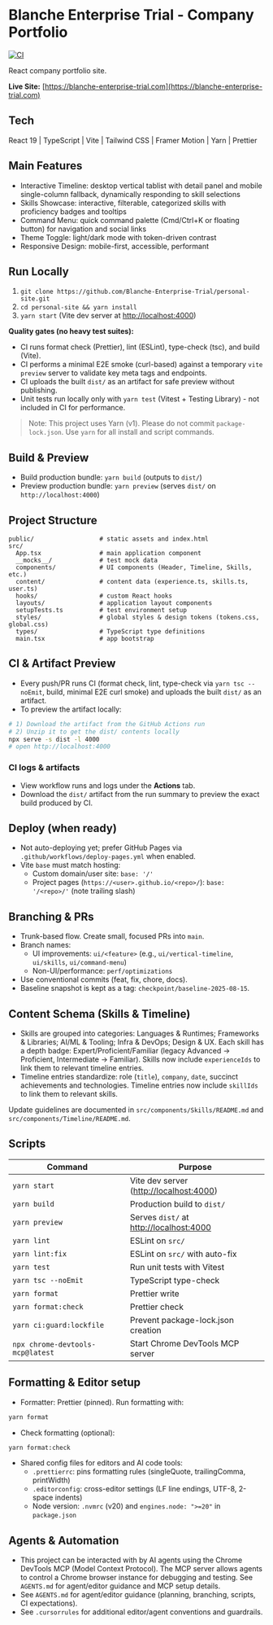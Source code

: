 # Blanche Enterprise Trial - Company Portfolio

[![CI](https://github.com/Blanche-Enterprise-Trial/personal-site/actions/workflows/ci.yml/badge.svg)](https://github.com/Blanche-Enterprise-Trial/personal-site/actions/workflows/ci.yml)

React company portfolio site.

**Live Site:** [https://blanche-enterprise-trial.com](https://blanche-enterprise-trial.com)

## Tech

React 19 | TypeScript | Vite | Tailwind CSS | Framer Motion | Yarn | Prettier

## Main Features

- Interactive Timeline: desktop vertical tablist with detail panel and mobile single-column fallback, dynamically responding to skill selections
- Skills Showcase: interactive, filterable, categorized skills with proficiency badges and tooltips
- Command Menu: quick command palette (Cmd/Ctrl+K or floating button) for navigation and social links
- Theme Toggle: light/dark mode with token-driven contrast
- Responsive Design: mobile-first, accessible, performant

## Run Locally

1. `git clone https://github.com/Blanche-Enterprise-Trial/personal-site.git`
1. `cd personal-site && yarn install`
1. `yarn start` (Vite dev server at <http://localhost:4000>)

**Quality gates (no heavy test suites):**

- CI runs format check (Prettier), lint (ESLint), type-check (tsc), and build (Vite).
- CI performs a minimal E2E smoke (curl-based) against a temporary `vite preview` server to validate key meta tags and endpoints.
- CI uploads the built `dist/` as an artifact for safe preview without publishing.
- Unit tests run locally only with `yarn test` (Vitest + Testing Library) - not included in CI for performance.

> Note: This project uses Yarn (v1). Please do not commit `package-lock.json`. Use `yarn` for all install and script commands.

## Build & Preview

- Build production bundle: `yarn build` (outputs to `dist/`)
- Preview production bundle: `yarn preview` (serves `dist/` on `http://localhost:4000`)

## Project Structure

```text
public/                  # static assets and index.html
src/
  App.tsx                # main application component
  __mocks__/             # test mock data
  components/            # UI components (Header, Timeline, Skills, etc.)
  content/               # content data (experience.ts, skills.ts, user.ts)
  hooks/                 # custom React hooks
  layouts/               # application layout components
  setupTests.ts          # test environment setup
  styles/                # global styles & design tokens (tokens.css, global.css)
  types/                 # TypeScript type definitions
  main.tsx               # app bootstrap
```

## CI & Artifact Preview

- Every push/PR runs CI (format check, lint, type-check via `yarn tsc --noEmit`, build, minimal E2E curl smoke) and uploads the built `dist/` as an artifact.
- To preview the artifact locally:

```bash
# 1) Download the artifact from the GitHub Actions run
# 2) Unzip it to get the dist/ contents locally
npx serve -s dist -l 4000
# open http://localhost:4000
```

### CI logs & artifacts

- View workflow runs and logs under the **Actions** tab.
- Download the `dist/` artifact from the run summary to preview the exact build produced by CI.

## Deploy (when ready)

- Not auto-deploying yet; prefer GitHub Pages via `.github/workflows/deploy-pages.yml` when enabled.
- Vite `base` must match hosting:
  - Custom domain/user site: `base: '/'`
  - Project pages (`https://<user>.github.io/<repo>/`): `base: '/<repo>/'` (note trailing slash)

## Branching & PRs

- Trunk-based flow. Create small, focused PRs into `main`.
- Branch names:
  - UI improvements: `ui/<feature>` (e.g., `ui/vertical-timeline`, `ui/skills`, `ui/command-menu`)
  - Non-UI/performance: `perf/optimizations`
- Use conventional commits (feat, fix, chore, docs).
- Baseline snapshot is kept as a tag: `checkpoint/baseline-2025-08-15`.

## Content Schema (Skills & Timeline)

- Skills are grouped into categories: Languages & Runtimes; Frameworks & Libraries; AI/ML & Tooling; Infra & DevOps; Design & UX. Each skill has a depth badge: Expert/Proficient/Familiar (legacy Advanced -> Proficient, Intermediate -> Familiar). Skills now include `experienceIds` to link them to relevant timeline entries.
- Timeline entries standardize: role (`title`), `company`, `date`, succinct achievements and technologies. Timeline entries now include `skillIds` to link them to relevant skills.

Update guidelines are documented in `src/components/Skills/README.md` and `src/components/Timeline/README.md`.

## Scripts

| Command                          | Purpose                                   |
| -------------------------------- | ----------------------------------------- |
| `yarn start`                     | Vite dev server (<http://localhost:4000>) |
| `yarn build`                     | Production build to `dist/`               |
| `yarn preview`                   | Serves `dist/` at <http://localhost:4000> |
| `yarn lint`                      | ESLint on `src/`                          |
| `yarn lint:fix`                  | ESLint on `src/` with auto-fix            |
| `yarn test`                      | Run unit tests with Vitest                |
| `yarn tsc --noEmit`              | TypeScript type-check                     |
| `yarn format`                    | Prettier write                            |
| `yarn format:check`              | Prettier check                            |
| `yarn ci:guard:lockfile`         | Prevent package-lock.json creation        |
| `npx chrome-devtools-mcp@latest` | Start Chrome DevTools MCP server          |

## Formatting & Editor setup

- Formatter: Prettier (pinned). Run formatting with:

```bash
yarn format
```

- Check formatting (optional):

```bash
yarn format:check
```

- Shared config files for editors and AI code tools:
  - `.prettierrc`: pins formatting rules (singleQuote, trailingComma, printWidth)
  - `.editorconfig`: cross-editor settings (LF line endings, UTF-8, 2-space indents)
  - Node version: `.nvmrc` (v20) and `engines.node: ">=20"` in `package.json`

## Agents & Automation

- This project can be interacted with by AI agents using the Chrome DevTools MCP (Model Context Protocol). The MCP server allows agents to control a Chrome browser instance for debugging and testing. See `AGENTS.md` for agent/editor guidance and MCP setup details.
- See `AGENTS.md` for agent/editor guidance (planning, branching, scripts, CI expectations).
- See `.cursorrules` for additional editor/agent conventions and guardrails.
